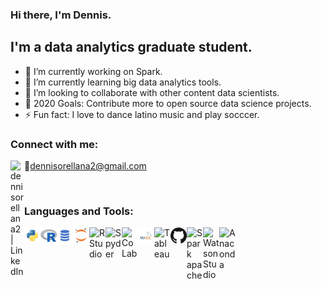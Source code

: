 ### Hi there, I'm Dennis.

## I'm a data analytics graduate student.

- 🔭 I’m currently working on Spark.
- 🌱 I’m currently learning big data analytics tools.
- 👯 I’m looking to collaborate with other content data scientists.
- 🥅 2020 Goals: Contribute more to open source data science projects.
- ⚡ Fun fact: I love to dance latino music and play socccer.


### Connect with me:

:e-mail:dennisorellana2@gmail.com
[<img align="left" alt="dennisorellana2 | LinkedIn" width="22px" src="https://cdn.jsdelivr.net/npm/simple-icons@v3/icons/linkedin.svg" />][linkedin]


<br />

### Languages and Tools:

<img align="left" alt="Python" width="26px" src="https://raw.githubusercontent.com/github/explore/80688e429a7d4ef2fca1e82350fe8e3517d3494d/topics/python/python.png" />
<img align="left" alt="R" width="26px" src="https://raw.githubusercontent.com/github/explore/80688e429a7d4ef2fca1e82350fe8e3517d3494d/topics/r/r.png" />
<img align="left" alt="SQL" width="26px" src="https://raw.githubusercontent.com/github/explore/80688e429a7d4ef2fca1e82350fe8e3517d3494d/topics/sql/sql.png" />
<img align="left" alt="jupyter-notebook" width="26px" src="https://raw.githubusercontent.com/github/explore/80688e429a7d4ef2fca1e82350fe8e3517d3494d/topics/jupyter-notebook/jupyter-notebook.png" />
<img align="left" alt="RStudio" width="26px" src="https://avatars0.githubusercontent.com/u/513560?s=200&v=4" />
<img align="left" alt="Spyder" width="26px" src="https://avatars0.githubusercontent.com/u/1284937?s=200&v=4" />
<img align="left" alt="CoLab" width="26px" src="https://avatars1.githubusercontent.com/u/38081706?s=60&u=963d11e5a1e77618d6baab30d32d40cb17e4064d&v=4" />
<img align="left" alt="MySQL" width="26px" src="https://raw.githubusercontent.com/github/explore/80688e429a7d4ef2fca1e82350fe8e3517d3494d/topics/mysql/mysql.png" />
<img align="left" alt="Tableau" width="26px" src="https://tableau.github.io/webdataconnector/assets/logo.png" />
<img align="left" alt="GitHub" width="26px" src="https://raw.githubusercontent.com/github/explore/78df643247d429f6cc873026c0622819ad797942/topics/github/github.png" />
<img align="left" alt="Spark apache" width="26px" src="https://spark.apache.org/images/spark-logo-trademark.png" />
<img align="left" alt="Watson Studio" width="26px" src="https://cache.globalcatalog.cloud.ibm.com/api/v1/39ba9d4c-b1c5-4cc3-a163-38b580121e01/artifacts/cache/3a58e03b24ca5cfe0195ae72fd7c5401-public/watson-studio-light.svg" />
<img align="left" alt="Anaconda" width="26px" src="https://avatars2.githubusercontent.com/u/1158637?s=200&v=4g" />

[gmail]: dennisorellana2@gmail.com
[linkedin]: https://www.linkedin.com/in/dennis-orellana/
